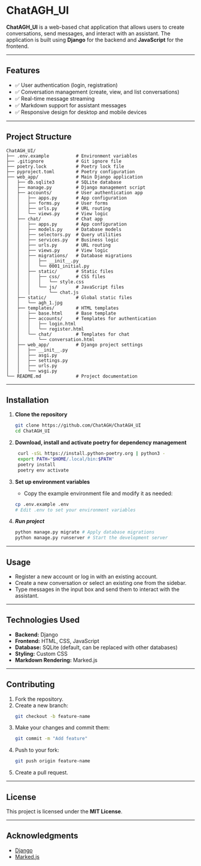 # ChatAGH_UI

**ChatAGH_UI** is a web-based chat application that allows users to create conversations, send messages, and interact with an assistant.
The application is built using **Django** for the backend and **JavaScript** for the frontend.

---

## Features

- ✅ User authentication (login, registration)
- ✅ Conversation management (create, view, and list conversations)
- ✅ Real-time message streaming
- ✅ Markdown support for assistant messages
- ✅ Responsive design for desktop and mobile devices

---

## Project Structure

```
ChatAGH_UI/
├── .env.example          # Environment variables
├── .gitignore            # Git ignore file
├── poetry.lock           # Poetry lock file
├── pyproject.toml        # Poetry configuration
├── web_app/              # Main Django application
│   ├── db.sqlite3        # SQLite database
│   ├── manage.py         # Django management script
│   ├── accounts/         # User authentication app
│   │   ├── apps.py       # App configuration
│   │   ├── forms.py      # User forms
│   │   ├── urls.py       # URL routing
│   │   └── views.py      # View logic
│   ├── chat/             # Chat app
│   │   ├── apps.py       # App configuration
│   │   ├── models.py     # Database models
│   │   ├── selectors.py  # Query utilities
│   │   ├── services.py   # Business logic
│   │   ├── urls.py       # URL routing
│   │   ├── views.py      # View logic
│   │   ├── migrations/   # Database migrations
│   │   │   ├── __init__.py
│   │   │   └── 0001_initial.py
│   │   ├── static/       # Static files
│   │   │   ├── css/      # CSS files
│   │   │   │   └── style.css
│   │   │   └── js/       # JavaScript files
│   │   │       └── chat.js
│   ├── static/           # Global static files
│   │   └── agh_1.jpg
│   ├── templates/        # HTML templates
│   │   ├── base.html     # Base template
│   │   ├── accounts/     # Templates for authentication
│   │   │   ├── login.html
│   │   │   └── register.html
│   │   └── chat/         # Templates for chat
│   │       └── conversation.html
│   ├── web_app/          # Django project settings
│   │   ├── __init__.py
│   │   ├── asgi.py
│   │   ├── settings.py
│   │   ├── urls.py
│   │   └── wsgi.py
└── README.md             # Project documentation
```

---

## Installation

1. **Clone the repository**
   ```bash
   git clone https://github.com/ChatAGH/ChatAGH_UI
   cd ChatAGH_UI
   ```

2. **Download, install and activate poetry for dependency management**
   ```bash
    curl -sSL https://install.python-poetry.org | python3 -
    export PATH="$HOME/.local/bin:$PATH"
    poetry install
    poetry env activate
   ```

3. **Set up environment variables**
   - Copy the example environment file and modify it as needed:
   ```bash
   cp .env.example .env
   # Edit .env to set your environment variables

4. ***Run project***
   ```bash
   python manage.py migrate # Apply database migrations
   python manage.py runserver # Start the development server
   ```

---

## Usage

- Register a new account or log in with an existing account.
- Create a new conversation or select an existing one from the sidebar.
- Type messages in the input box and send them to interact with the assistant.

---

## Technologies Used

- **Backend:** Django
- **Frontend:** HTML, CSS, JavaScript
- **Database:** SQLite (default, can be replaced with other databases)
- **Styling:** Custom CSS
- **Markdown Rendering:** Marked.js

---

## Contributing

1. Fork the repository.
2. Create a new branch:
   ```bash
   git checkout -b feature-name
   ```
3. Make your changes and commit them:
   ```bash
   git commit -m "Add feature"
   ```
4. Push to your fork:
   ```bash
   git push origin feature-name
   ```
5. Create a pull request.

---

## License

This project is licensed under the **MIT License**.

---

## Acknowledgments

- [Django](https://www.djangoproject.com/)
- [Marked.js](https://marked.js.org/)
